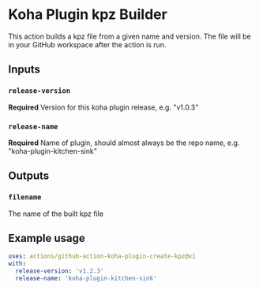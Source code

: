 # Koha Plugin kpz Builder

This action builds a kpz file from a given name and version.
The file will be in your GitHub workspace after the action is run.

## Inputs

### `release-version`

**Required** Version for this koha plugin release, e.g. "v1.0.3"

### `release-name`

**Required** Name of plugin, should almost always be the repo name, e.g. "koha-plugin-kitchen-sink"

## Outputs

### `filename`

The name of the built kpz file

## Example usage

```yaml
uses: actions/github-action-koha-plugin-create-kpz@v1
with:
  release-version: 'v1.2.3'
  release-name: 'koha-plugin-kitchen-sink'
```
